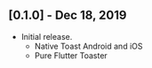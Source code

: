 ## [0.1.0] - Dec 18, 2019    

* Initial release.
    - Native Toast Android and iOS
    - Pure Flutter Toaster

